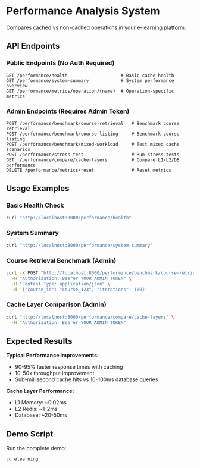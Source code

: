 # Performance Analysis System

Compares cached vs non-cached operations in your e-learning platform.

## API Endpoints

### Public Endpoints (No Auth Required)
```http
GET /performance/health                    # Basic cache health
GET /performance/system-summary            # System performance overview
GET /performance/metrics/operation/{name}  # Operation-specific metrics
```

### Admin Endpoints (Requires Admin Token)
```http
POST /performance/benchmark/course-retrieval   # Benchmark course retrieval
POST /performance/benchmark/course-listing     # Benchmark course listing
POST /performance/benchmark/mixed-workload     # Test mixed cache scenarios
POST /performance/stress-test                  # Run stress tests
GET  /performance/compare/cache-layers         # Compare L1/L2/DB performance
DELETE /performance/metrics/reset              # Reset metrics
```

## Usage Examples

### Basic Health Check
```bash
curl "http://localhost:8000/performance/health"
```

### System Summary
```bash
curl "http://localhost:8000/performance/system-summary"
```

### Course Retrieval Benchmark (Admin)
```bash
curl -X POST "http://localhost:8000/performance/benchmark/course-retrieval" \
  -H "Authorization: Bearer YOUR_ADMIN_TOKEN" \
  -H "Content-Type: application/json" \
  -d '{"course_id": "course_123", "iterations": 100}'
```

### Cache Layer Comparison (Admin)
```bash
curl "http://localhost:8000/performance/compare/cache-layers" \
  -H "Authorization: Bearer YOUR_ADMIN_TOKEN"
```

## Expected Results

**Typical Performance Improvements:**
- 90-95% faster response times with caching
- 10-50x throughput improvement
- Sub-millisecond cache hits vs 10-100ms database queries

**Cache Layer Performance:**
- L1 Memory: ~0.02ms
- L2 Redis: ~1-2ms  
- Database: ~20-50ms

## Demo Script

Run the complete demo:
```bash
cd elearning
```